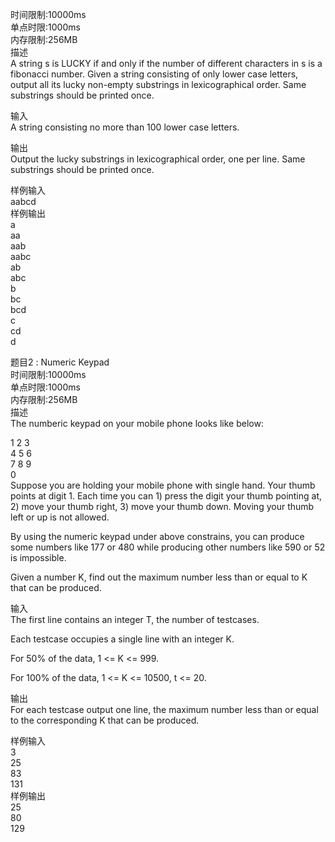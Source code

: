 时间限制:10000ms  
单点时限:1000ms  
内存限制:256MB  
描述  
A string s is LUCKY if and only if the number of different characters in s is a fibonacci number. Given a string consisting of only lower case letters, output all its lucky non-empty substrings in lexicographical order. Same substrings should be printed once.  

输入  
A string consisting no more than 100 lower case letters.  

输出  
Output the lucky substrings in lexicographical order, one per line. Same substrings should be printed once.  

样例输入  
aabcd  
样例输出  
a  
aa  
aab  
aabc  
ab  
abc  
b  
bc  
bcd  
c  
cd  
d  



题目2 : Numeric Keypad  
时间限制:10000ms  
单点时限:1000ms  
内存限制:256MB  
描述  
The numberic keypad on your mobile phone looks like below:  
   
1 2 3  
4 5 6  
7 8 9  
  0  
Suppose you are holding your mobile phone with single hand. Your thumb points at digit 1. Each time you can 1) press the digit your thumb pointing at, 2) move your thumb right, 3) move your thumb down. Moving your thumb left or up is not allowed.  

By using the numeric keypad under above constrains, you can produce some numbers like 177 or 480 while producing other numbers like 590 or 52 is impossible.  

Given a number K, find out the maximum number less than or equal to K that can be produced.  

输入  
The first line contains an integer T, the number of testcases.  

Each testcase occupies a single line with an integer K.  



For 50% of the data, 1 <= K <= 999.  

For 100% of the data, 1 <= K <= 10500, t <= 20.  

输出  
For each testcase output one line, the maximum number less than or equal to the corresponding K that can be produced.  

样例输入  
3  
25  
83  
131  
样例输出  
25  
80  
129  